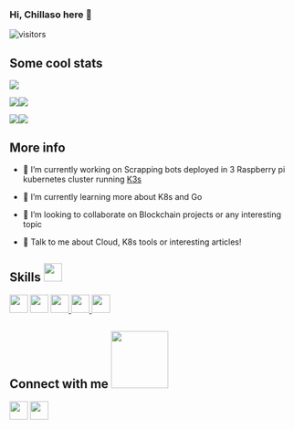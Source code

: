 ### Hi, Chillaso here 👋

![visitors](https://visitor-badge.glitch.me/badge?page_id=Chillaso.Chillaso)

## Some cool stats

![](https://github-profile-summary-cards.vercel.app/api/cards/profile-details?username=Chillaso&theme=dracula)

![](https://github-profile-summary-cards.vercel.app/api/cards/repos-per-language?username=Chillaso&theme=dracula)![](https://github-profile-summary-cards.vercel.app/api/cards/most-commit-language?username=Chillaso&theme=dracula) 

 ![](https://github-profile-summary-cards.vercel.app/api/cards/stats?username=Chillaso&theme=dracula)![](https://github-profile-summary-cards.vercel.app/api/cards/productive-time?username=Chillaso&theme=dracula) 

## More info

- 🔭 I’m currently working on Scrapping bots deployed in 3 Raspberry pi kubernetes cluster running [K3s](https://k3s.io/)

- 🌱 I’m currently learning more about K8s and Go

- 👯 I’m looking to collaborate on Blockchain projects or any interesting topic

- 💬 Talk to me about Cloud, K8s tools or interesting articles! 


<h2> Skills <img src = "https://media2.giphy.com/media/QssGEmpkyEOhBCb7e1/giphy.gif?cid=ecf05e47a0n3gi1bfqntqmob8g9aid1oyj2wr3ds3mg700bl&rid=giphy.gif" width = 32px> </h2>
<a> <img width ='32px' src ='https://raw.githubusercontent.com/rahulbanerjee26/githubAboutMeGenerator/main/icons/kubernetes.svg'> </a>
<a> <img width ='32px' src ='https://raw.githubusercontent.com/rahulbanerjee26/githubAboutMeGenerator/main/icons/aws.svg'> </a>
<a href= https://github.com/Chillaso?tab=repositories&q=&type=&language=java&sort= > <img width ='32px' src ='https://raw.githubusercontent.com/rahulbanerjee26/githubAboutMeGenerator/main/icons/java.svg'> </a>
<a href= https://github.com/Chillaso?tab=repositories&q=&type=&language=go&sort= > <img width ='32px' src ='https://raw.githubusercontent.com/rahulbanerjee26/githubAboutMeGenerator/main/icons/go.svg'> </a>
<a href= https://github.com/Chillaso?tab=repositories&q=&type=&language=javascript&sort= > <img width ='32px' src ='https://raw.githubusercontent.com/rahulbanerjee26/githubAboutMeGenerator/main/icons/nodejs.svg'> </a>


<h2> Connect with me <img src='https://raw.githubusercontent.com/ShahriarShafin/ShahriarShafin/main/Assets/handshake.gif' width="100px"> </h2>
<a href = 'https://www.linkedin.com/in/cgarciagonzalez'> <img width = '32px' align= 'center' src="https://raw.githubusercontent.com/rahulbanerjee26/githubAboutMeGenerator/main/icons/linked-in-alt.svg"/></a> 
<a href = 'https://www.github.com/Chillaso'> <img width = '32px' align= 'center' src="https://raw.githubusercontent.com/rahulbanerjee26/githubAboutMeGenerator/main/icons/github.svg"/></a> 